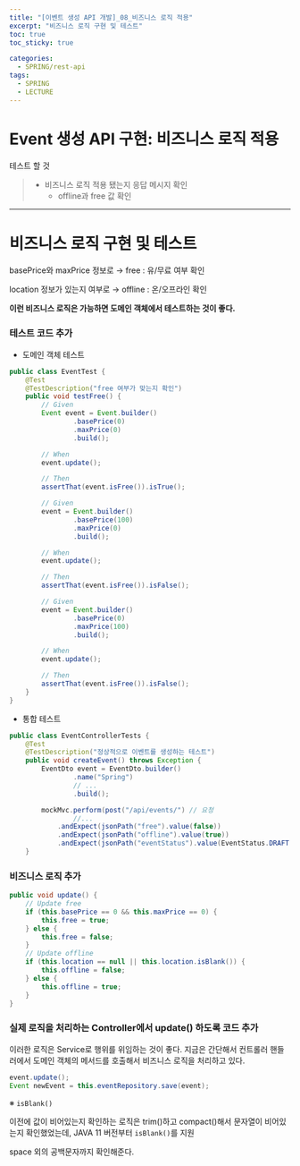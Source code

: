 ```yaml
---
title: "[이벤트 생성 API 개발]_08_비즈니스 로직 적용"
excerpt: "비즈니스 로직 구현 및 테스트"
toc: true
toc_sticky: true

categories:
  - SPRING/rest-api
tags:
  - SPRING
  - LECTURE
---
```


# Event 생성 API 구현: 비즈니스 로직 적용

테스트 할 것

> * 비즈니스 로직 적용 됐는지 응답 메시지 확인
>   * offline과 free 값 확인

---

# 비즈니스 로직 구현 및 테스트

basePrice와  maxPrice 정보로 → free : 유/무료 여부 확인

location 정보가 있는지 여부로 → offline : 온/오프라인 확인

**이런 비즈니스 로직은 가능하면 도메인 객체에서 테스트하는 것이 좋다.**



### 테스트 코드 추가

* 도메인 객체 테스트

```java
public class EventTest {
    @Test
    @TestDescription("free 여부가 맞는지 확인")
    public void testFree() {
        // Given
        Event event = Event.builder()
                .basePrice(0)
                .maxPrice(0)
                .build();

        // When
        event.update();

        // Then
        assertThat(event.isFree()).isTrue();

        // Given
        event = Event.builder()
                .basePrice(100)
                .maxPrice(0)
                .build();

        // When
        event.update();

        // Then
        assertThat(event.isFree()).isFalse();

        // Given
        event = Event.builder()
                .basePrice(0)
                .maxPrice(100)
                .build();

        // When
        event.update();

        // Then
        assertThat(event.isFree()).isFalse();
    }
}
```



* 통합 테스트

```java
public class EventControllerTests {
    @Test
    @TestDescription("정상적으로 이벤트를 생성하는 테스트")
    public void createEvent() throws Exception {
        EventDto event = EventDto.builder()
                .name("Spring")
                // ...
                .build();

        mockMvc.perform(post("/api/events/") // 요청
                //...
            .andExpect(jsonPath("free").value(false))
            .andExpect(jsonPath("offline").value(true))
            .andExpect(jsonPath("eventStatus").value(EventStatus.DRAFT.name()));
    }
```



### 비즈니스 로직 추가

```java
public void update() {
    // Update free
    if (this.basePrice == 0 && this.maxPrice == 0) {
        this.free = true;
    } else {
        this.free = false;
    }
    // Update offline
    if (this.location == null || this.location.isBlank()) {
        this.offline = false;
    } else {
        this.offline = true;
    }
}
```



### 실제 로직을 처리하는 Controller에서 update() 하도록 코드 추가

이러한 로직은 Service로 행위를 위임하는 것이 좋다. 지금은 간단해서 컨트롤러 핸들러에서 도메인 객체의 메서드를 호출해서 비즈니스 로직을 처리하고 있다.

```java
event.update();
Event newEvent = this.eventRepository.save(event);
```



※ `isBlank()` 

이전에 값이 비어있는지 확인하는 로직은 trim()하고 compact()해서 문자열이 비어있는지 확인했었는데, JAVA 11 버전부터 `isBlank()`를 지원

space 외의 공백문자까지 확인해준다.

